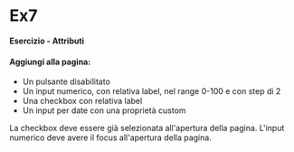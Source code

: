 # Ex7
<b>Esercizio - Attributi</b>

<h4>Aggiungi alla pagina:</h4>
<ul>
    <li>Un pulsante disabilitato</li>
    <li>Un input numerico, con relativa label, nel range 0-100 e con step di 2</li>
    <li>Una checkbox con relativa label</li>
    <li>Un input per date con una proprietà custom</li>
</ul>

La checkbox deve essere già selezionata all'apertura della pagina. L'input numerico deve avere il focus all'apertura della pagina.
